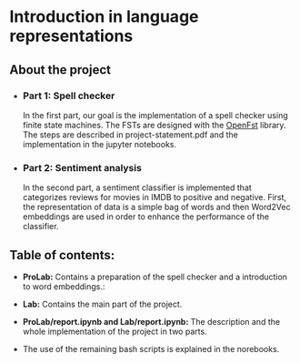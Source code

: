 # Introduction in language representations



## About the project

- ### Part 1: Spell checker

  In the first part, our goal is the implementation of a spell checker using finite state machines. The FSTs are designed with the [OpenFst](<http://www.openfst.org/twiki/bin/view/FST/WebHome>) library. The steps are described in project-statement.pdf and the implementation in the jupyter notebooks.

- ### Part 2: Sentiment analysis

  In the second part, a sentiment classifier is implemented that categorizes reviews for movies in IMDB to positive and negative. First, the representation of data is a simple bag of words and then Word2Vec embeddings are used in order to enhance the performance of the classifier.



## Table of contents:

- __ProLab:__ Contains a preparation of the spell checker and a introduction to word embeddings.:
- __Lab:__ Contains the main part of the project.
- __ProLab/report.ipynb and Lab/report.ipynb:__ The description and the whole implementation of the project in two parts.

- The use of the remaining bash scripts is explained in the norebooks.
